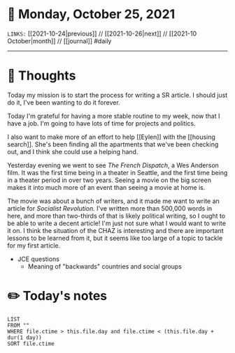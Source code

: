 # 📅 Monday, October 25, 2021
`LINKS:` [[2021-10-24|previous]] // [[2021-10-26|next]] // [[2021-10 October|month]] // [[journal]] 
#daily

---
# 💭 Thoughts
Today my mission is to start the process for writing a SR article. I should just do it, I've been wanting to do it forever. 

Today I'm grateful for having a more stable routine to my week, now that I have a job. I'm going to have lots of time for projects and politics. 

I also want to make more of an effort to help [[Eylen]] with the [[housing search]]. She's been finding all the apartments that we've been checking out, and I think she could use a helping hand. 

Yesterday evening we went to see *The French Dispatch*, a Wes Anderson film. It was the first time being in a theater in Seattle, and the first time being in a theater period in over two years. Seeing a movie on the big screen makes it into much more of an event than seeing a movie at home is. 

The movie was about a bunch of writers, and it made me want to write an article for *Socialist Revolution.* I've written more than 500,000 words in here, and more than two-thirds of that is likely political writing, so I ought to be able to write a decent article! I'm just not sure what I would want to write it on. I think the situation of the CHAZ is interesting and there are important lessons to be learned from it, but it seems like too large of a topic to tackle for my first article. 

- JCE questions
	- Meaning of "backwards" countries and social groups

# ✏️ Today's notes
```dataview
LIST 
FROM ""
WHERE file.ctime > this.file.day and file.ctime < (this.file.day + dur(1 day))
SORT file.ctime
```
